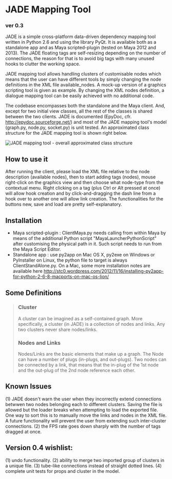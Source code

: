 # JADE Mapping Tool
### ver 0.3

JADE is a simple cross-platform data-driven dependency mapping tool written in Python 2.6 and using the library PyQt.
It is available both as a standalone app and as Maya scripted-plugin (tested on Maya 2012 and 2013). The JADE floating tags are self-resizing
depending on the number of connections, the reason for that is to avoid big tags with many unused hooks to clutter the working space.

JADE mapping tool allows handling clusters of customisable nodes which means that the user can have different tools by simply changing
the node definitions in the XML file available_nodes. A mock-up version of a graphics scripting tool is given as example.
By changing the XML nodes definition, a dialogue mapping tool can be easily achieved with no additional code.

The codebase encompasses both the standalone and the Maya client. And, except for two initial view classes, all the rest of the
classes is shared between the two clients. JADE is documented (EpyDoc, cfr. http://epydoc.sourceforge.net/) and most of the JADE mapping
tool's model (graph.py, node.py, socket.py) is unit tested. An approximated class structure for the JADE mapping tool
is shown right below.

![JADE mapping tool - overall approximated class structure](http://www.stc0.co.uk/JADE_classes_rough_structure.jpg)

## How to use it
After running the client, please load the XML file relative to the node description (available nodes), then to start adding tags (nodes), 
mouse right-click on the graphics view and then choose what node-type from the contextual menu. Right clicking on a tag (plus Ctrl or Alt
pressed at once) will allow hook creation and by click-and-dragging the dash line from a hook over to another one will allow link creation.
The functionalities for the buttons new, save and load are pretty self-explanatory.

## Installation
 * Maya scripted-plugin : ClientMaya.py needs calling from within Maya by means of the additional Python script "MayaLauncherPythonScript" after
customising the physical path in it. Such script needs to run from the Maya Script Editor.
 * Standalone app : use py2app on Mac OS X, py2exe on Windows or PyInstaller on Linux, the python file to target is always ClientStandAlone.py.
On a Mac, some more installation notes are available here http://stc0.wordpress.com/2012/11/16/installing-py2app-for-python-2-6-8-macports-on-mac-os-lion/

## Some Definitions
> ### Cluster
> A cluster can be imagined as a self-contained graph. More specifically, a cluster (in JADE) is a collection of nodes and links.
> Any two clusters never share nodes/links.
> ### Nodes and Links
> Nodes/Links are the basic elements that make up a graph. The Node can have a number of plugs (in-plugs, and out-plugs).
> Two nodes can be connected by a link, that means that the in-plug of the 1st node and the out-plug of the 2nd node reference each other.

## Known Issues
(1) JADE doesn't warn the user when they incorrectly extend connections betwwen two nodes belonging each to different clusters.
Saving the file is allowed but the loader breaks when attempting to load the exported file. One way to sort this is to manually
move the links and nodes in the XML file. A future functionality will prevent the user from extending such inter-cluster
connections.
(2) the FPS rate goes down sharply with the number of tags dragged at once.

## Version 0.4 wishlist:
(1) undo functionality.
(2) ability to merge two imported group of clusters in a unique file.
(3) tube-like connections instead of straight dotted lines.
(4) complete unit tests for props and cluster in the model.


